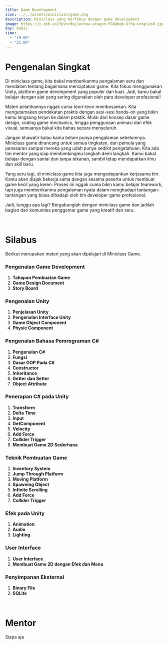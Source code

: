 ```yaml
---
title: Game Development
icon: ../../assets/miniclass/game.png
description: Miniclass yang berfokus dengan game development
image: https://i.ibb.co/7pVxrBq/joshua-aragon-FGXqbqb-Gt5o-unsplash.jpg
day: kamis
time:
  - "19.00"
  - "21.00"
---
```


# Pengenalan Singkat

Di miniclass game, kita bakal memberikanmu pengalaman seru dan mendalam tentang bagaimana menciptakan game. Kita fokus menggunakan Unity, platform game development yang populer dan kuat. Jadi, kamu bakal belajar dengan alat yang sering digunakan oleh para developer profesional!

Materi pelatihannya nggak cuma teori-teori membosankan. Kita mengutamakan pendekatan praktis dengan sesi-sesi hands-on yang bikin kamu langsung terjun ke dalam praktik. Mulai dari konsep dasar game design, coding game mechanics, hingga penggunaan animasi dan efek visual, semuanya bakal kita bahas secara menyeluruh.

Jangan khawatir kalau kamu belum punya pengalaman sebelumnya. Miniclass game dirancang untuk semua tingkatan, dari pemula yang penasaran sampai mereka yang udah punya sedikit pengetahuan. Kita ada tim mentor yang siap membimbingmu langkah demi langkah. Kamu bakal belajar dengan santai dan tanpa tekanan, sambil tetap mendapatkan ilmu dan skill baru.

Yang seru lagi, di miniclass game kita juga mengedepankan kerjasama tim. Kamu akan diajak bekerja sama dengan sesama peserta untuk membuat game kecil yang keren. Proses ini nggak cuma bikin kamu belajar teamwork, tapi juga memberikanmu pengalaman nyata dalam menghadapi tantangan-tantangan yang biasa dihadapi oleh tim developer game profesional.

Jadi, tunggu apa lagi? Bergabunglah dengan miniclass game dan jadilah bagian dari komunitas penggemar game yang kreatif dan seru.

&nbsp;

# Silabus

Berikut merupakan materi yang akan dipelajari di Miniclass Game.

### Pengenalan Game Development

1.  **Tahapan Pembuatan Game**
2.  **Game Design Document**
3.  **Story Board**

### Pengenalan Unity

1.  **Penjelasan Unity**
2.  **Pengenalan Interface Unity**
3.  **Game Object Component**
4.  **Physic Component**

### Pengenalan Bahasa Pemrograman C#

1.  **Pengenalan C#**
2.  **Fungsi**
3.  **Dasar OOP Pada C#**
4.  **Constructor**
5.  **Inheritance**
6.  **Getter dan Setter**
7.  **Object Attribute**

### Penerapan C# pada Unity

1.  **Transform**
2.  **Delta Time**
3.  **Input**
4.  **GetComponent**
5.  **Velocity**
6.  **Add Force**
7.  **Collider Trigger**
8.  **Membuat Game 2D Sederhana**

### Teknik Pembuatan Game

1.  **Inventory System**
2.  **Jump Through Platform**
3.  **Moving Platform**
4.  **Spawning Object**
5.  **Infinite Scrolling**
6.  **Add Force**
7.  **Collider Trigger**

### Efek pada Unity

1.  **Animation**
2.  **Audio**
3.  **Lighting**

### User Interface

1.  **User Interface**
2.  **Membuat Game 2D dengan Efek dan Menu**

### Penyimpanan Eksternal

1.  **Binary File**
2.  **SQLite**

&nbsp;

# Mentor

Siapa aja
